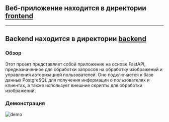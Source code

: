 ## Веб-приложение находится в директории [frontend](../main/frontend)
---
## Backend находится в директории [backend](../main/backend)

### Обзор
Этот проект представляет собой приложение на основе FastAPI, предназначенное для обработки запросов на обработку изображений и управления авторизацией пользователей. Оно подключается к базе данных PostgreSQL для получения информации о пользователях и клиентах, а также использует внешние скрипты для обработки изображений.

### Демонстрация
![demo](https://github.com/PouLou111/gazprom_hack/assets/145618235/75d593e3-5f42-4244-8c20-3d4b9b94c032)
